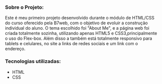 ### Sobre o Projeto:

Este é meu primeiro projeto desenvolvido durante o módulo de HTML/CSS do curso oferecido pela B7web, com o objetivo de evoluir a construção individual do aluno. O tema escolhido foi "About Me", e a página web foi criada totalmente sozinha, utilizando apenas HTML5 e CSS3,principalmente o uso do Flex-box. Além disso a também está totalmente responsivo para tablets e celulares, no site a links de redes sociais e um link com o endereço.
</br>
### Tecnologias utilizadas:
<div>
    <ul>
        <li>HTML</li>
        <li>CSS</li>
    </ul>
</div>


